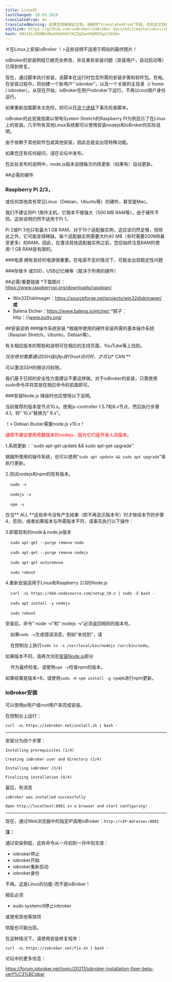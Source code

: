 ```yaml
---
title: Linux的
lastChanged: 28.03.2019
translatedFrom: de
translatedWarning: 如果您想编辑此文档，请删除“translatedFrom”字段，否则此文档将再次自动翻译
editLink: https://github.com/ioBroker/ioBroker.docs/edit/master/docs/zh-cn/install/linux.md
hash: VWn341/8OWBUd6wGXmXHdhlKZZgZwxH9dRDZqztXGGA=
---
```

＃在Linux上安装ioBroker
！>这些说明不适用于网站的最终图片！

ioBroker的安装例程已被完全修改，并且某些安装问题（安装用户，自动启动等）已得到修复。

现在，通过脚本执行安装，该脚本在运行时包含所需的安装步骤和软件包。充电。在安装过程中，将创建一个新用户“ iobroker”，以及一个关联的主目录（/ home / iobroker）。从现在开始，ioBroker在用户iobroker下运行，不再以root用户身份运行。

如果重新加载脚本太危险，则可以在[这个连结](https://raw.githubusercontent.com/ioBroker/ioBroker/stable-installer/installer.sh)下事先检查脚本。

ioBroker的此安装指南以带有System Stretch的Raspberry PI为例显示了在Linux上的安装。几乎所有其他Linux系统都可以使用安装nodejs和ioBroker的实际说明。

由于依赖于其他软件包或其他安装，因此总是会出现特殊功能。

如果您还有任何疑问，请在论坛中发布。

在此处发布的说明中，node.js版本会随每次内核更新（如果有）自动更新。

##必需的硬件
### Raspberry Pi 2/3，
或任何其他具有常见Linux（Debian，Ubuntu等）的硬件，甚至是Mac。

我们不建议将Pi 1用作主机。它根本不够强大（500 MB RAM等）。由于硬件不同，这些说明仍然不适用于Pi 1。

Pi 2或Pi 3也只有最大1 GB RAM。对于15个适配器实例，这应该仍然足够，但除此之外，它可能变得稀缺。每个适配器实例需要大约40 MB（有时需要200MB甚至更多）的RAM。因此，在激活其他适配器实例之前，您应始终注意RAM的使用-1 GB RAM是有限的。

###电源
拥有良好的电源很重要。在电源不足的情况下，可能会出现稳定性问题

###存储卡
或SSD，USB记忆棒等（取决于所用的硬件）

##必需/重要链接
*下载图片：https://www.raspberrypi.org/downloads/raspbian/
* Win32DiskImager：https://sourceforge.net/projects/win32diskimager/ **或**
* Balena Etcher：https://www.balena.io/etcher/
*腻子：http：//www.putty.org/

##安装说明
###操作系统安装
*根据所使用的硬件安装所需的基本操作系统（Raspian Stretch，Ubuntu，Debian等）。

有关相应版本的帮助和说明可在相应的支持页面，YouTube等上找到。

*仅在绝对需要通过SSH或sftp进行root访问时，才可以** CAN **

可以激活SSH的根访问权限。

我们基于已知的安全性方面建议不要这样做。对于ioBroker的安装，只需使用sudo命令并将其放在相应命令的前面即可。

###安装Node.js
降级时也应使用以下说明。

当前推荐的版本是节点10.x。使用js-controller 1.5.7和8.x节点，然后执行步骤4.1。将“ 10.x”替换为“ 8.x”。

！> Debian Buster需要node.js v10.x！

<span style="color:red">通常不建议使用奇数版本的nodejs，因为它们是开发人员版本。</span>

1.系统更新：``sudo apt-get update && sudo apt-get upgrade''

根据所使用的操作系统，也可以使用“`sudo apt update && sudo apt upgrade`”来执行更新。

2.测试nodejs和npm的现有版本。

    ``node -v``

    ``nodejs -v``

    ``npm -v``

仅当** ALL **这些命令没有产生结果（即不再显示版本号）时才继续本节的步骤4，否则，或者如果版本与所需版本不符，请事先执行以下操作：

3.卸载现有的node＆node.js版本

    ``sudo apt-get --purge remove node``

    ``sudo apt-get --purge remove nodejs``

    ``sudo apt-get autoremove``

    ``sudo reboot``

4.重新安装适用于Linux和Raspberry 2/3的Node.js

    ``curl -sL https://deb.nodesource.com/setup_10.x | sudo -E bash -``

    ``sudo apt install -y nodejs``

    ``sudo reboot``

安装后，命令“ node -v”和“ nodejs -v”必须返回相同的版本号。

    如果``node -v``生成错误消息，例如“未找到”，请

    在控制台上执行``sudo ln -s /usr/local/bin/nodejs /usr/bin/node``。

如果版本不同，请再次浏览[安装Node.js](#installation-nodejs)部分

    作为最终检查，请使用``npm -v``检查npm的版本。

如果结果是版本<6，请使用``sudo -H npm install -g npm@6``进行npm更新。

### IoBroker安装
可以使用pi用户或root用户来完成安装。

在控制台上运行：

``curl -sL https://iobroker.net/install.sh | bash -``

---

安装分为四个步骤：

``Installing prerequisites (1/4)``

``Creating ioBroker user and directory (2/4)``

``Installing ioBroker (3/4)``

``Finalizing installation (4/4)``

最后，有消息

``ioBroker was installed successfully``

``Open http://localhost:8081 in a browser and start configuring!``

---

现在，通过Web浏览器中的指定IP调用ioBroker：``http://<IP-Adresse>:8081``

**注：**

通过安装例程，这些命令从一月初到一月中旬生效：

* iobroker停止
* iobroker开始
* iobroker重新启动
* iobroker身份

不再。这是Linux的功能-而不是ioBroker！

相反必须

* sudo systemctl停止iobroker

或使用其他等效项

供股也可能出现。

在这种情况下，请使用安装修复程序：

``curl -sL https://iobroker.net/fix.sh | bash -``

论坛中的更多信息：

https://forum.iobroker.net/topic/20211/iobroker-installation-fixer-beta-verf%C3%BCgbar